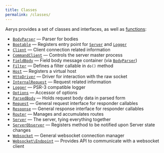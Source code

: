 ```yaml
---
title: Classes
permalink: /classes/
---
```

Aerys provides a set of classes and interfaces, as well as [functions](functions.md):

- [`BodyParser`](bodyparser.md) &mdash; Parser for bodies
- [`Bootable`](bootable.md) &mdash; Registers entry point for [`Server`](server.md) and [`Logger`](logger.md)
- [`Client`](client.md) &mdash; Client connection related information
- [`CommandClient`](commandclient.md) &mdash; Controls the server master process
- [`FieldBody`](fieldbody.md) &mdash; Field body message container (via [`BodyParser`](bodyparser.md))
- [`Filter`](filter.md) &mdash; Defines a filter callable in `do()` method
- [`Host`](host.md) &mdash; Registers a virtual host
- [`HttpDriver`](httpdriver.md) &mdash; Driver for interaction with the raw socket
- [`InternalRequest`](internalrequest.md) &mdash; Request related information
- [`Logger`](logger.md) &mdash; PSR-3 compatible logger
- [`Options`](options.md) &mdash; Accessor of options
- [`ParsedBody`](parsedbody.md) &mdash; Holds request body data in parsed form
- [`Request`](request.md) &mdash; General request interface for responder callables
- [`Response`](response.md) &mdash; General response interface for responder callables
- [`Router`](router.md) &mdash; Manages and accumulates routes
- [`Server`](server.md) &mdash; The server, tying everything together
- [`ServerObserver`](serverobserver.md) &mdash; Registers method to be notified upon Server state changes
- [`Websocket`](websocket.md) &mdash; General websocket connection manager
- [`Websocket\Endpoint`](websocket-endpoint.md) &mdash; Provides API to communicate with a websocket client

